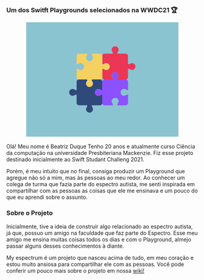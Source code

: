 
### Um dos Switft Playgrounds selecionados na WWDC21 🏆 


<p align="center">
  <img src="https://github.com/biaduque/myEspectrum/blob/main/Scenes/Identidade%20visual/cover.png">
</p>


Olá! Meu nome é Beatriz Duque
Tenho 20 anos e atualmente curso Ciência da computação na universidade Presbiteriana Mackenzie.
Fiz esse projeto destinado inicialmente ao Swift Studant Challeng 2021.

Porém, é meu intuito que no final, consiga produzir um Playground que agregue não só a mim, mas às pessoas ao meu redor. 
Ao conhecer um colega de turma que fazia parte do espectro autista, me senti inspirada em compartilhar com as pessoas as coisas que ele me ensinava e um pouco do que eu aprendi sobre o assunto.

### Sobre o Projeto

Inicialmente, tive a ideia de construir algo relacionado ao espectro autista, já que, possuo um amigo na faculdade que faz parte do Espectro. Esse meu amigo me ensina muitas coisas todos os dias e com o Playground, almejo passar alguns desses conhecimentos à diante. 

My espectrum é um projeto que nasceu acima de tudo, em meu coração e estou muito ansiosa para compartilhar ele com as pessoas.
Você pode conferir um pouco mais sobre o projeto em nossa [wiki!](https://github.com/biaduque/myEspectrum/wiki)
